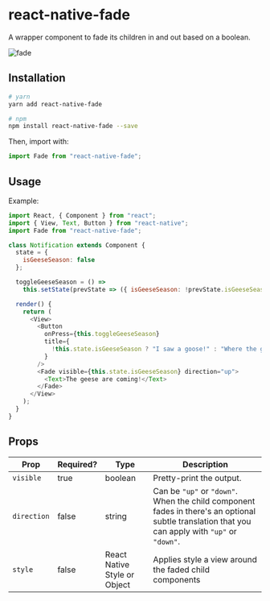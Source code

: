 # react-native-fade

A wrapper component to fade its children in and out based on a boolean.

![fade](https://user-images.githubusercontent.com/6455018/46253439-f7920a00-c449-11e8-8637-17a17b764449.gif)

## Installation

```bash
# yarn
yarn add react-native-fade

# npm
npm install react-native-fade --save
```

Then, import with:

```js
import Fade from "react-native-fade";
```

## Usage

Example:

```js
import React, { Component } from "react";
import { View, Text, Button } from "react-native";
import Fade from "react-native-fade";

class Notification extends Component {
  state = {
    isGeeseSeason: false
  };

  toggleGeeseSeason = () =>
    this.setState(prevState => ({ isGeeseSeason: !prevState.isGeeseSeason }));

  render() {
    return (
      <View>
        <Button
          onPress={this.toggleGeeseSeason}
          title={
            !this.state.isGeeseSeason ? "I saw a goose!" : "Where the geese?"
          }
        />
        <Fade visible={this.state.isGeeseSeason} direction="up">
          <Text>The geese are coming!</Text>
        </Fade>
      </View>
    );
  }
}
```

## Props

| Prop        | Required? | Type                         | Description                                                                                                                                     |
| ----------- | --------- | ---------------------------- | ----------------------------------------------------------------------------------------------------------------------------------------------- |
| `visible`   | true      | boolean                      | Pretty-print the output.                                                                                                                        |
| `direction` | false     | string                       | Can be `"up"` or `"down"`. When the child component fades in there's an optional subtle translation that you can apply with `"up"` or `"down"`. |
| `style`     | false     | React Native Style or Object | Applies style a view around the faded child components                                                                                          |
